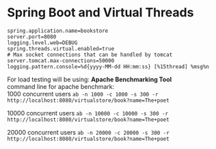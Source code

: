 # Spring Boot and Virtual Threads

```
spring.application.name=bookstore
server.port=8080
logging.level.web=DEBUG
spring.threads.virtual.enabled=true
# Max socket connections that can be handled by tomcat
server.tomcat.max-connections=50000
logging.pattern.console=%d{yyyy-MM-dd HH:mm:ss} [%15thread] %msg%n
```

For load testing will be using: **Apache Benchmarking Tool**  
command line for apache benchmark:  
1000 concurrent users ```ab -n 1000 -c 1000 -s 300 -r http://localhost:8080/virtualstore/book?name=The+poet```  

10000 concurrent users ```ab -n 10000 -c 10000 -s 300 -r http://localhost:8080/virtualstore/book?name=The+poet```  

20000 concurrent users ```ab -n 20000 -c 20000 -s 300 -r http://localhost:8080/virtualstore/book?name=The+poet```  
